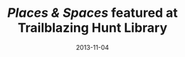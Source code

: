 ---
date: 2013-11-04
title: "*Places & Spaces* featured at Trailblazing Hunt Library"
source: CNS
sourceUrl: https://cns.iu.edu//all_news/event/ncstate.html
pdfLink: 20131104-cns-news.pdf
---